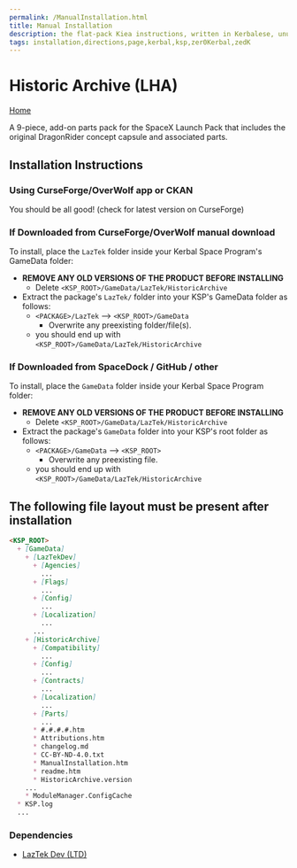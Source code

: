 ```yaml
---
permalink: /ManualInstallation.html
title: Manual Installation
description: the flat-pack Kiea instructions, written in Kerbalese, unusally present
tags: installation,directions,page,kerbal,ksp,zer0Kerbal,zedK
---
```


<!-- ManualInstallation.md v1.1.8.1
Historic Archive (LHA)
created: 01 Oct 2019
updated: 29 Jul 2022 -->

<!-- based upon work by Lisias -->

# Historic Archive (LHA)

[Home](./index.md)

A 9-piece, add-on parts pack for the SpaceX Launch Pack that includes the original DragonRider concept capsule and associated parts.

## Installation Instructions

### Using CurseForge/OverWolf app or CKAN

You should be all good! (check for latest version on CurseForge)

### If Downloaded from CurseForge/OverWolf manual download

To install, place the `LazTek` folder inside your Kerbal Space Program's GameData folder:

* **REMOVE ANY OLD VERSIONS OF THE PRODUCT BEFORE INSTALLING**
  * Delete `<KSP_ROOT>/GameData/LazTek/HistoricArchive`
* Extract the package's `LazTek/` folder into your KSP's GameData folder as follows:
  * `<PACKAGE>/LazTek` --> `<KSP_ROOT>/GameData`
    * Overwrite any preexisting folder/file(s).
  * you should end up with `<KSP_ROOT>/GameData/LazTek/HistoricArchive`

### If Downloaded from SpaceDock / GitHub / other

To install, place the `GameData` folder inside your Kerbal Space Program folder:

* **REMOVE ANY OLD VERSIONS OF THE PRODUCT BEFORE INSTALLING**
  * Delete `<KSP_ROOT>/GameData/LazTek/HistoricArchive`
* Extract the package's `GameData` folder into your KSP's root folder as follows:
  * `<PACKAGE>/GameData` --> `<KSP_ROOT>`
    * Overwrite any preexisting file.
  * you should end up with `<KSP_ROOT>/GameData/LazTek/HistoricArchive`

## The following file layout must be present after installation

```markdown
<KSP_ROOT>
  + [GameData]
    + [LazTekDev]
      + [Agencies]
        ...
      + [Flags]
        ...
      + [Config]
        ...
      + [Localization]
        ...
      ...
    + [HistoricArchive]
      + [Compatibility]
        ...
      + [Config]
        ...
      + [Contracts]
        ...
      + [Localization]
        ...
      + [Parts]
        ...
      * #.#.#.#.htm
      * Attributions.htm
      * changelog.md
      * CC-BY-ND-4.0.txt
      * ManualInstallation.htm
      * readme.htm
      * HistoricArchive.version
    ...
    * ModuleManager.ConfigCache
  * KSP.log
  ...
```

### Dependencies

* [LazTek Dev (LTD)][LTD]

[LTD]: https://github.com/zer0Kerbal/LazTekDev "LazTek Dev (LTD)"
